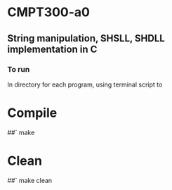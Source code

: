 # CMPT300-a0
## String manipulation, SHSLL, SHDLL implementation in C

### To run 
In directory for each program, using terminal script to 
# Compile
 ##` make
 
# Clean
 ##` make clean
